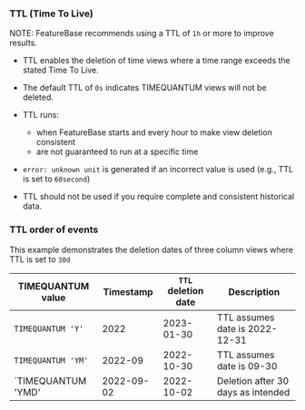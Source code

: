 ### TTL (Time To Live)

NOTE: FeatureBase recommends using a TTL of `1h` or more to improve results.

* TTL enables the deletion of time views where a time range exceeds the stated Time To Live.
* The default TTL of `0s` indicates TIMEQUANTUM views will not be deleted.
* TTL runs:
  * when FeatureBase starts and every hour to make view deletion consistent
  * are not guaranteed to run at a specific time
* `error: unknown unit` is generated if an incorrect value is used (e.g., TTL is set to `60second`)

* TTL should not be used if you require complete and consistent historical data.

### TTL order of events

This example demonstrates the deletion dates of three column views where TTL is set to `30d`

| TIMEQUANTUM value | Timestamp | `TTL` deletion date | Description |
|---|---|---|---|
| `TIMEQUANTUM 'Y'`| 2022 | 2023-01-30 | TTL assumes date is 2022-12-31 |
| `TIMEQUANTUM 'YM'`| 2022-09 | 2022-10-30 | TTL assumes date is 09-30 |
| `TIMEQUANTUM 'YMD' | 2022-09-02 | 2022-10-02 | Deletion after 30 days as intended |
